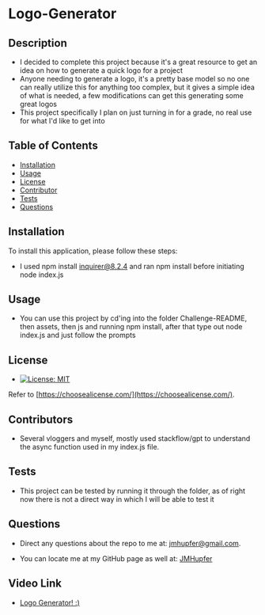 # Logo-Generator

## Description

- I decided to complete this project because it's a great resource to get an idea on how to generate a quick logo for a project
- Anyone needing to generate a logo, it's a pretty base model so no one can really utilize this for anything too complex, but it gives a simple idea of what is needed, a few modifications can get this generating some great logos
- This project specifically I plan on just turning in for a grade, no real use for what I'd like to get into

## Table of Contents

- [Installation](#installation)
- [Usage](#usage)
- [License](#license)
- [Contributor](#contributors)
- [Tests](#tests)
- [Questions](#questions)

## Installation

To install this application, please follow these steps:

- I used npm install inquirer@8.2.4 and ran npm install before initiating node index.js

## Usage

- You can use this project by cd'ing into the folder Challenge-README, then assets, then js and running npm install, after that type out node index.js and just follow the prompts

## License

- [![License: MIT](https://img.shields.io/badge/License-MIT-yellow.svg)](https://opensource.org/licenses/MIT)

Refer to [https://choosealicense.com/](https://choosealicense.com/).

## Contributors

- Several vloggers and myself, mostly used stackflow/gpt to understand the async function used in my index.js file.

## Tests

- This project can be tested by running it through the folder, as of right now there is not a direct way in which I will be able to test it

## Questions

- Direct any questions about the repo to me at: jmhupfer@gmail.com.

- You can locate me at my GitHub page as well at: [JMHupfer](https://github.com/JMHupfer/)

## Video Link

 - <a href="[url](https://drive.google.com/file/d/1m08s8wvGt_sRFgR87EiWEuhnDXVrXG-z/view)">Logo Generator! :)</a>
